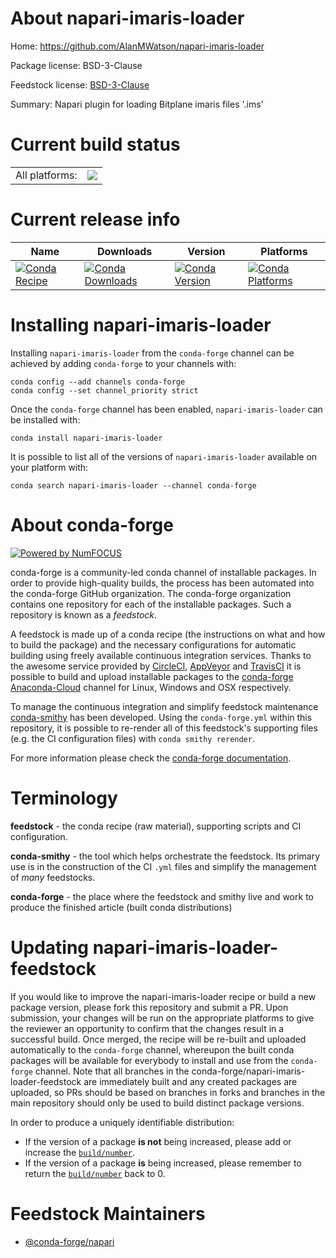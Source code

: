 About napari-imaris-loader
==========================

Home: https://github.com/AlanMWatson/napari-imaris-loader

Package license: BSD-3-Clause

Feedstock license: [BSD-3-Clause](https://github.com/conda-forge/napari-imaris-loader-feedstock/blob/master/LICENSE.txt)

Summary: Napari plugin for loading Bitplane imaris files '.ims'

Current build status
====================


<table><tr><td>All platforms:</td>
    <td>
      <a href="https://dev.azure.com/conda-forge/feedstock-builds/_build/latest?definitionId=15402&branchName=master">
        <img src="https://dev.azure.com/conda-forge/feedstock-builds/_apis/build/status/napari-imaris-loader-feedstock?branchName=master">
      </a>
    </td>
  </tr>
</table>

Current release info
====================

| Name | Downloads | Version | Platforms |
| --- | --- | --- | --- |
| [![Conda Recipe](https://img.shields.io/badge/recipe-napari--imaris--loader-green.svg)](https://anaconda.org/conda-forge/napari-imaris-loader) | [![Conda Downloads](https://img.shields.io/conda/dn/conda-forge/napari-imaris-loader.svg)](https://anaconda.org/conda-forge/napari-imaris-loader) | [![Conda Version](https://img.shields.io/conda/vn/conda-forge/napari-imaris-loader.svg)](https://anaconda.org/conda-forge/napari-imaris-loader) | [![Conda Platforms](https://img.shields.io/conda/pn/conda-forge/napari-imaris-loader.svg)](https://anaconda.org/conda-forge/napari-imaris-loader) |

Installing napari-imaris-loader
===============================

Installing `napari-imaris-loader` from the `conda-forge` channel can be achieved by adding `conda-forge` to your channels with:

```
conda config --add channels conda-forge
conda config --set channel_priority strict
```

Once the `conda-forge` channel has been enabled, `napari-imaris-loader` can be installed with:

```
conda install napari-imaris-loader
```

It is possible to list all of the versions of `napari-imaris-loader` available on your platform with:

```
conda search napari-imaris-loader --channel conda-forge
```


About conda-forge
=================

[![Powered by
NumFOCUS](https://img.shields.io/badge/powered%20by-NumFOCUS-orange.svg?style=flat&colorA=E1523D&colorB=007D8A)](https://numfocus.org)

conda-forge is a community-led conda channel of installable packages.
In order to provide high-quality builds, the process has been automated into the
conda-forge GitHub organization. The conda-forge organization contains one repository
for each of the installable packages. Such a repository is known as a *feedstock*.

A feedstock is made up of a conda recipe (the instructions on what and how to build
the package) and the necessary configurations for automatic building using freely
available continuous integration services. Thanks to the awesome service provided by
[CircleCI](https://circleci.com/), [AppVeyor](https://www.appveyor.com/)
and [TravisCI](https://travis-ci.com/) it is possible to build and upload installable
packages to the [conda-forge](https://anaconda.org/conda-forge)
[Anaconda-Cloud](https://anaconda.org/) channel for Linux, Windows and OSX respectively.

To manage the continuous integration and simplify feedstock maintenance
[conda-smithy](https://github.com/conda-forge/conda-smithy) has been developed.
Using the ``conda-forge.yml`` within this repository, it is possible to re-render all of
this feedstock's supporting files (e.g. the CI configuration files) with ``conda smithy rerender``.

For more information please check the [conda-forge documentation](https://conda-forge.org/docs/).

Terminology
===========

**feedstock** - the conda recipe (raw material), supporting scripts and CI configuration.

**conda-smithy** - the tool which helps orchestrate the feedstock.
                   Its primary use is in the construction of the CI ``.yml`` files
                   and simplify the management of *many* feedstocks.

**conda-forge** - the place where the feedstock and smithy live and work to
                  produce the finished article (built conda distributions)


Updating napari-imaris-loader-feedstock
=======================================

If you would like to improve the napari-imaris-loader recipe or build a new
package version, please fork this repository and submit a PR. Upon submission,
your changes will be run on the appropriate platforms to give the reviewer an
opportunity to confirm that the changes result in a successful build. Once
merged, the recipe will be re-built and uploaded automatically to the
`conda-forge` channel, whereupon the built conda packages will be available for
everybody to install and use from the `conda-forge` channel.
Note that all branches in the conda-forge/napari-imaris-loader-feedstock are
immediately built and any created packages are uploaded, so PRs should be based
on branches in forks and branches in the main repository should only be used to
build distinct package versions.

In order to produce a uniquely identifiable distribution:
 * If the version of a package **is not** being increased, please add or increase
   the [``build/number``](https://docs.conda.io/projects/conda-build/en/latest/resources/define-metadata.html#build-number-and-string).
 * If the version of a package **is** being increased, please remember to return
   the [``build/number``](https://docs.conda.io/projects/conda-build/en/latest/resources/define-metadata.html#build-number-and-string)
   back to 0.

<!-- dummy comment -->

Feedstock Maintainers
=====================

* [@conda-forge/napari](https://github.com/conda-forge/napari/)

